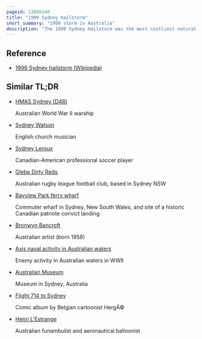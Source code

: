```yaml
---
pageid: 13886140
title: "1999 Sydney hailstorm"
short_summary: "1999 storm in Australia"
description: "The 1999 Sydney Hailstorm was the most costliest natural Disaster in australian Insurance History causing extensive Damage along the east Coast of new south Wales. The Storm developed South of Sydney on April 14 1999 Afternoon and later struck the eastern Suburbs of Sydney including the central Business District."
---
```


## Reference

- [1999 Sydney hailstorm (Wikipedia)](https://en.wikipedia.org/?curid=13886140)

## Similar TL;DR

- [HMAS Sydney (D48)](/tldr/en/hmas-sydney-d48)

  Australian World War II warship

- [Sydney Watson](/tldr/en/sydney-watson)

  English church musician

- [Sydney Leroux](/tldr/en/sydney-leroux)

  Canadian-American professional soccer player

- [Glebe Dirty Reds](/tldr/en/glebe-dirty-reds)

  Australian rugby league football club, based in Sydney NSW

- [Bayview Park ferry wharf](/tldr/en/bayview-park-ferry-wharf)

  Commuter wharf in Sydney, New South Wales, and site of a historic Canadian patriote convict landing

- [Bronwyn Bancroft](/tldr/en/bronwyn-bancroft)

  Australian artist (born 1958)

- [Axis naval activity in Australian waters](/tldr/en/axis-naval-activity-in-australian-waters)

  Enemy activity in Australian waters in WWII

- [Australian Museum](/tldr/en/australian-museum)

  Museum in Sydney, Australia

- [Flight 714 to Sydney](/tldr/en/flight-714-to-sydney)

  Comic album by Belgian cartoonist HergÃ©

- [Henri L'Estrange](/tldr/en/henri-lestrange)

  Australian funambulist and aeronautical balloonist
